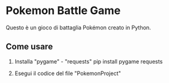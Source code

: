 # Pokemon Battle Game

Questo è un gioco di battaglia Pokémon creato in Python.

## Come usare

1. Installa "pygame" - "requests"
   pip install pygame requests

2. Esegui il codice del file "PokemonProject"
   
